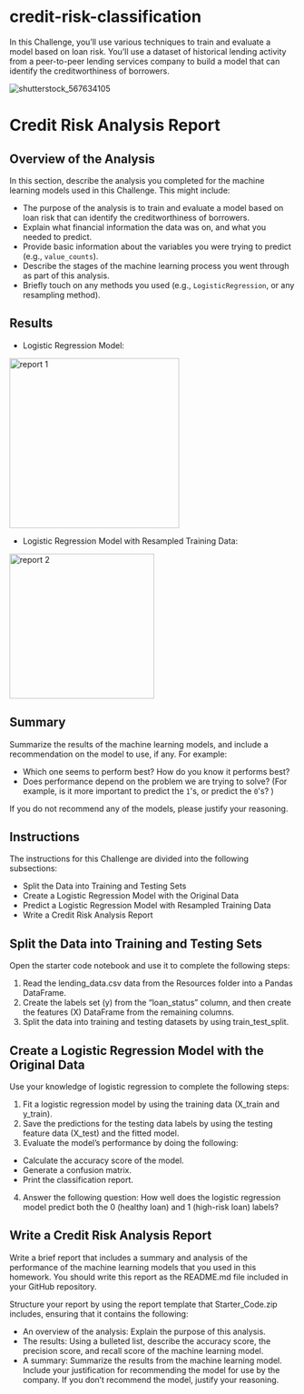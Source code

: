 # credit-risk-classification
In this Challenge, you’ll use various techniques to train and evaluate a model based on loan risk. You’ll use a dataset of historical lending activity from a peer-to-peer lending services company to build a model that can identify the creditworthiness of borrowers.

![shutterstock_567634105](https://github.com/hi8julie/credit-risk-classification/assets/118202453/afac630b-fc7e-4dc0-b887-d91a572765bf)


# Credit Risk Analysis Report

## Overview of the Analysis

In this section, describe the analysis you completed for the machine learning models used in this Challenge. This might include:

* The purpose of the analysis is to train and evaluate a model based on loan risk that can identify the creditworthiness of borrowers. 
* Explain what financial information the data was on, and what you needed to predict.
* Provide basic information about the variables you were trying to predict (e.g., `value_counts`).
* Describe the stages of the machine learning process you went through as part of this analysis.
* Briefly touch on any methods you used (e.g., `LogisticRegression`, or any resampling method).

## Results

* Logistic Regression Model:

<img width="299" alt="report 1" src="https://github.com/hi8julie/credit-risk-classification/assets/118202453/ca668f04-b160-48b7-9cde-c6d53f0620ec">


* Logistic Regression Model with Resampled Training Data:

<img width="255" alt="report 2" src="https://github.com/hi8julie/credit-risk-classification/assets/118202453/997d7fbd-5fef-408d-ba58-e24f4b9fd0d3">


## Summary

Summarize the results of the machine learning models, and include a recommendation on the model to use, if any. For example:
* Which one seems to perform best? How do you know it performs best?
* Does performance depend on the problem we are trying to solve? (For example, is it more important to predict the `1`'s, or predict the `0`'s? )

If you do not recommend any of the models, please justify your reasoning.


## Instructions
The instructions for this Challenge are divided into the following subsections:

- Split the Data into Training and Testing Sets
- Create a Logistic Regression Model with the Original Data
- Predict a Logistic Regression Model with Resampled Training Data
- Write a Credit Risk Analysis Report

## Split the Data into Training and Testing Sets
Open the starter code notebook and use it to complete the following steps:

1. Read the lending_data.csv data from the Resources folder into a Pandas DataFrame.
2. Create the labels set (y) from the “loan_status” column, and then create the features (X) DataFrame from the remaining columns.
3. Split the data into training and testing datasets by using train_test_split.

## Create a Logistic Regression Model with the Original Data
Use your knowledge of logistic regression to complete the following steps:

1. Fit a logistic regression model by using the training data (X_train and y_train).
2. Save the predictions for the testing data labels by using the testing feature data (X_test) and the fitted model.
3. Evaluate the model’s performance by doing the following:
  - Calculate the accuracy score of the model.
  - Generate a confusion matrix.
  - Print the classification report.
4. Answer the following question: How well does the logistic regression model predict both the 0 (healthy loan) and 1 (high-risk loan) labels?

## Write a Credit Risk Analysis Report
Write a brief report that includes a summary and analysis of the performance of the machine learning models that you used in this homework. You should write this report as the README.md file included in your GitHub repository.

Structure your report by using the report template that Starter_Code.zip includes, ensuring that it contains the following:
 - An overview of the analysis: Explain the purpose of this analysis.
 - The results: Using a bulleted list, describe the accuracy score, the precision score, and recall score of the machine learning model.
 - A summary: Summarize the results from the machine learning model. Include your justification for recommending the model for use by the company. If you don’t recommend the model, justify your reasoning.
